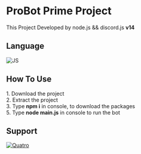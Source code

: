 <h1>ProBot Prime Project</h1>
<p>
  This Project Developed by node.js && discord.js <strong>v14</strong>
</p>
<h2>Language</h2>
<p>
   <img alt="JS" src="https://img.shields.io/badge/Javascript-f7e018?style=for-the-badge&logo=javascript&logoColor=white"/>
</p>
<h2>How To Use</h2>
1. Download the project<br>
2. Extract the project<br>
3. Type <strong>npm i</strong> in console, to download the packages<br>
5. Type <strong>node main.js</strong> in console to run the bot<br>

<h2>Support</h2>
<p>
  <a href="https://discord.gg/qs1">
    <img alt= "Quatro" src="https://api.weblutions.com/discord/invite/qs1/">
  </a>
</p>
